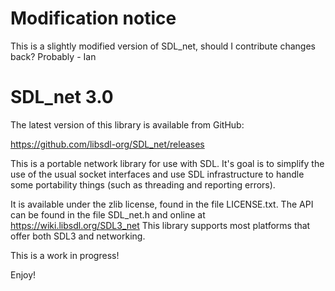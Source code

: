 # Modification notice

This is a slightly modified version of SDL_net, should I contribute changes back? Probably - Ian

# SDL_net 3.0

The latest version of this library is available from GitHub:

https://github.com/libsdl-org/SDL_net/releases

This is a portable network library for use with SDL. It's goal is to
simplify the use of the usual socket interfaces and use SDL infrastructure
to handle some portability things (such as threading and reporting
errors).

It is available under the zlib license, found in the file LICENSE.txt.
The API can be found in the file SDL_net.h and online at https://wiki.libsdl.org/SDL3_net
This library supports most platforms that offer both SDL3 and networking.

This is a work in progress!

Enjoy!

